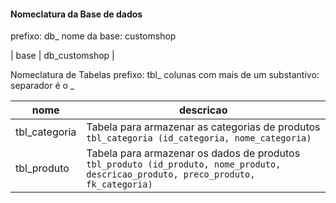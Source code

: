 #### Nomeclatura da Base de dados
prefixo: db_
nome da base: customshop

| base | db_customshop |


Nomeclatura de Tabelas
prefixo: tbl_
colunas com mais de um substantivo: separador é o _


| nome | descricao
|------------------------|------------------------
| tbl_categoria   | Tabela para armazenar as categorias de produtos <br/> `tbl_categoria (id_categoria, nome_categoria)`
| tbl_produto   | Tabela para armazenar os dados de produtos <br/> `tbl_produto (id_produto, nome_produto, descricao_produto, preco_produto, fk_categoria)`


